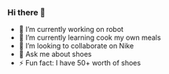 ### Hi there 👋
- 🔭 I’m currently working on robot 
- 🌱 I’m currently learning cook my own meals
- 👯 I’m looking to collaborate on Nike
- 💬 Ask me about shoes 
- ⚡ Fun fact: I have 50+ worth of shoes 

<!--
**Stefania1029/Stefania1029** is a ✨ _special_ ✨ repository because its `README.md` (this file) appears on your GitHub profile.

Here are some ideas to get you started:

- 🔭 I’m currently working on ...
- 🌱 I’m currently learning ...
- 👯 I’m looking to collaborate on ...
- 🤔 I’m looking for help with ...
- 💬 Ask me about ...
- 📫 How to reach me: ...
- 😄 Pronouns: ...
- ⚡ Fun fact: ...
-->
